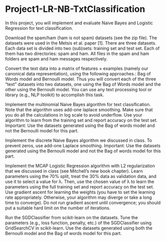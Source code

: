 # Project1-LR-NB-TxtClassification
In this project, you will implement and evaluate Naive Bayes and Logistic Regression for text
classification.

Download the spam/ham (ham is not spam) datasets (see the zip file). The datasets were
used in the Metsis et al. paper [1]. There are three datasets. Each data set is divided into two
(sub)sets: training set and test set. Each of them has two directories: spam and ham. All
files in the spam and ham folders are spam and ham messages respectively.

Convert the text data into a matrix of features × examples (namely our canonical data
representation), using the following approaches.: Bag of Words model and Bernoulli model.
Thus you will convert each of the three “text” datasets into two datasets, one using the Bag
of Words model and the other using the Bernoulli model. You can use any text processing tool or library (e.g., NLP toolkit) to accomplish this task.

Implement the multinomial Naive Bayes algorithm for text classification. 
Note that the algorithm uses add-one laplace smoothing. Make sure that you do all the calculations in log scale to avoid underflow. Use your algorithm to learn from the training set and report accuracy on the test set. Important: Use the datasets generated using the Bag of words model and not the Bernoulli model for this part.

Implement the discrete Naive Bayes algorithm we discussed in class. To prevent zeros, use add-one Laplace smoothing. Important: Use the datasets generated using the Bernoulli model and not the Bag of
words model for this part.

Implement the MCAP Logistic Regression algorithm with L2 regularization that we discussed in class (see Mitchell’s new book chapter). Learn parameters using the 70% split, treat the 30% data as validation data, and use it to select a value for λ. Then, use the chosen value of λ to learn the parameters using the full training set and report accuracy on the test set. Use gradient ascent for learning the weights (you have to set the learning rate appropriately.
Otherwise, your algorithm may diverge or take a long time to converge). Do not run gradient ascent until convergence; you should put a suitable hard limit on the number of iterations.

Run the SGDClassifier from scikit-learn on the datasets. Tune the parameters (e.g., loss function, penalty, etc.) of the SGDClassifier using GridSearchCV in scikit-learn. Use the datasets generated using both the Bernoulli model and the Bag of
words model for this part.
